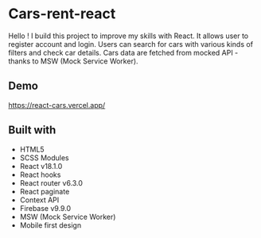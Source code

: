 # Cars-rent-react

Hello ! I build this project to improve my skills with React. It allows user to register account and login. Users can search for cars with various kinds of filters and check car details. Cars data are fetched from mocked API - thanks to MSW (Mock Service Worker).

## Demo

https://react-cars.vercel.app/

## Built with

- HTML5
- SCSS Modules
- React v18.1.0
- React hooks
- React router v6.3.0
- React paginate
- Context API
- Firebase v9.9.0
- MSW (Mock Service Worker)
- Mobile first design
